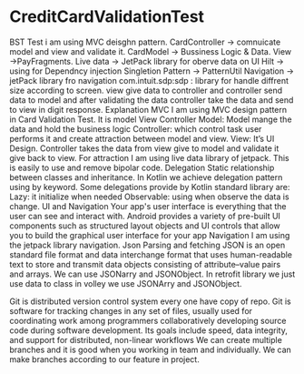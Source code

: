 # CreditCardValidationTest
BST Test
i am using MVC deisghn pattern.
CardController -> comnuicate model and view and validate it.
CardModel -> Bussiness Logic & Data.
View ->PayFragments.
Live data -> JetPack library for oberve data on UI
Hilt -> using for Dependncy injection
Singletion Pattern -> PatternUtil
Navigation ->  jetPack library fro navigation
com.intuit.sdp:sdp : library for handle diffrent size according to screen.
view give data to controller and controller send data to model and after validating the data controller take the data and send to view in digit response.
Explanation 
MVC
I am using MVC design pattern in Card Validation Test.
It is model View Controller
Model: Model mange the data and hold the business logic
Controller: which control task user performs it and create attraction between model and view.
View: It’s UI Design.
Controller takes the data from view give to model and validate it give back to view.
For attraction I am using live data library of jetpack. This is easily to use and remove bipolar code.
Delegation
Static relationship between classes and inheritance. In Kotlin we achieve delegation pattern using by keyword.
Some delegations provide by Kotlin standard library are:
Lazy: it initialize when needed
Observable: using when observe the data is change.
UI and Navigation
Your app's user interface is everything that the user can see and interact with. Android provides a variety of pre-built UI components such as structured layout objects and UI controls that allow you to build the graphical user interface for your app
Navigation I am using the jetpack library navigation.
Json Parsing and fetching
JSON is an open standard file format and data interchange format that uses human-readable text to store and transmit data objects consisting of attribute–value pairs and arrays.
We can use JSONarry and JSONObject.
In retrofit library we just use data to class in volley we use JSONArry and JSONObject.

Git is distributed version control system every one have copy of repo. 
Git is software for tracking changes in any set of files, usually used for coordinating work among programmers collaboratively developing source code during software development. Its goals include speed, data integrity, and support for distributed, non-linear workflows
We can create multiple branches and it is good when you working in team and individually.
We can make branches according to our feature in project.

